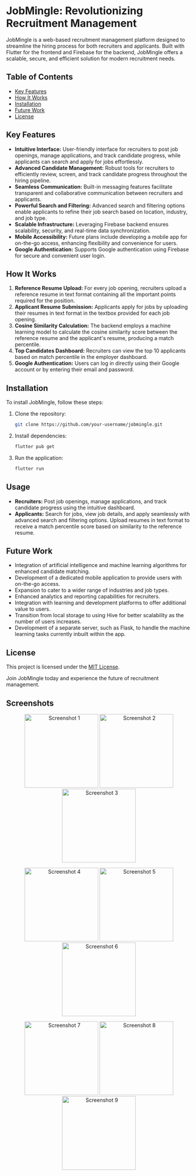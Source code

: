 # JobMingle: Revolutionizing Recruitment Management

JobMingle is a web-based recruitment management platform designed to streamline the hiring process for both recruiters and applicants. Built with Flutter for the frontend and Firebase for the backend, JobMingle offers a scalable, secure, and efficient solution for modern recruitment needs.

## Table of Contents
- [Key Features](#key-features)
- [How It Works](#how-it-works)
- [Installation](#installation)
- [Future Work](#future-work)
- [License](#license)

## Key Features

- **Intuitive Interface:** User-friendly interface for recruiters to post job openings, manage applications, and track candidate progress, while applicants can search and apply for jobs effortlessly.
- **Advanced Candidate Management:** Robust tools for recruiters to efficiently review, screen, and track candidate progress throughout the hiring pipeline.
- **Seamless Communication:** Built-in messaging features facilitate transparent and collaborative communication between recruiters and applicants.
- **Powerful Search and Filtering:** Advanced search and filtering options enable applicants to refine their job search based on location, industry, and job type.
- **Scalable Infrastructure:** Leveraging Firebase backend ensures scalability, security, and real-time data synchronization.
- **Mobile Accessibility:** Future plans include developing a mobile app for on-the-go access, enhancing flexibility and convenience for users.
- **Google Authentication:** Supports Google authentication using Firebase for secure and convenient user login.

## How It Works

1. **Reference Resume Upload:** For every job opening, recruiters upload a reference resume in text format containing all the important points required for the position.
2. **Applicant Resume Submission:** Applicants apply for jobs by uploading their resumes in text format in the textbox provided for each job opening.
3. **Cosine Similarity Calculation:** The backend employs a machine learning model to calculate the cosine similarity score between the reference resume and the applicant's resume, producing a match percentile.
4. **Top Candidates Dashboard:** Recruiters can view the top 10 applicants based on match percentile in the employer dashboard.
5. **Google Authentication:** Users can log in directly using their Google account or by entering their email and password.

## Installation

To install JobMingle, follow these steps:

1. Clone the repository:
    ```sh
    git clone https://github.com/your-username/jobmingle.git
    ```
2. Install dependencies:
    ```sh
    flutter pub get
    ```
3. Run the application:
    ```sh
    flutter run
    ```

## Usage

- **Recruiters:** Post job openings, manage applications, and track candidate progress using the intuitive dashboard.
- **Applicants:** Search for jobs, view job details, and apply seamlessly with advanced search and filtering options. Upload resumes in text format to receive a match percentile score based on similarity to the reference resume.

## Future Work

- Integration of artificial intelligence and machine learning algorithms for enhanced candidate matching.
- Development of a dedicated mobile application to provide users with on-the-go access.
- Expansion to cater to a wider range of industries and job types.
- Enhanced analytics and reporting capabilities for recruiters.
- Integration with learning and development platforms to offer additional value to users.
- Transition from local storage to using Hive for better scalability as the number of users increases.
- Development of a separate server, such as Flask, to handle the machine learning tasks currently inbuilt within the app.

## License

This project is licensed under the [MIT License](LICENSE).

Join JobMingle today and experience the future of recruitment management.

## Screenshots

<p align="center">
  <img src="https://github.com/atchudhansg/jobmingle-resume-screening-app/assets/116624804/51fd6370-8c88-40a5-8561-d495c91e915f" alt="Screenshot 1" width="200"/>
  <img src="https://github.com/atchudhansg/jobmingle-resume-screening-app/assets/116624804/bd95b1a6-bba5-441f-a57f-3534a389df43" alt="Screenshot 2" width="200"/>
  <img src="https://github.com/atchudhansg/jobmingle-resume-screening-app/assets/116624804/84fd8dca-30e0-42b5-8231-8b3ca4e93596" alt="Screenshot 3" width="200"/>
</p>
<p align="center">
  <img src="https://github.com/atchudhansg/jobmingle-resume-screening-app/assets/116624804/4d1ba3d2-8459-4a93-a0d8-f4cb7f1bf301" alt="Screenshot 4" width="200"/>
  <img src="https://github.com/atchudhansg/jobmingle-resume-screening-app/assets/116624804/d81a2e69-4864-4144-8150-bdb2b449e124" alt="Screenshot 5" width="200"/>
  <img src="https://github.com/atchudhansg/jobmingle-resume-screening-app/assets/116624804/baef355f-0605-49ee-9238-329b95ff2de0" alt="Screenshot 6" width="200"/>
</p>
<p align="center">
  <img src="https://github.com/atchudhansg/jobmingle-resume-screening-app/assets/116624804/fce1cd5d-308d-4593-a160-af74a0a9f750" alt="Screenshot 7" width="200"/>
  <img src="https://github.com/atchudhansg/jobmingle-resume-screening-app/assets/116624804/b89c6700-97a8-4d9d-87d3-6c8b04576a74" alt="Screenshot 8" width="200"/>
  <img src="https://github.com/atchudhansg/jobmingle-resume-screening-app/assets/116624804/d9693725-bee5-4db7-b06b-ff59b6f11148" alt="Screenshot 9" width="200"/>
</p>


